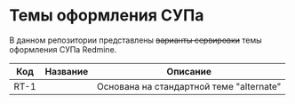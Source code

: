 # Темы оформления СУПа

В данном репозитории представлены ~~варианты сервировки~~ темы оформления СУПа Redmine.

| Код  | Название | Описание                                 |
|------|----------|------------------------------------------|
| RT-1 |          | Основана на стандартной теме "alternate" |

